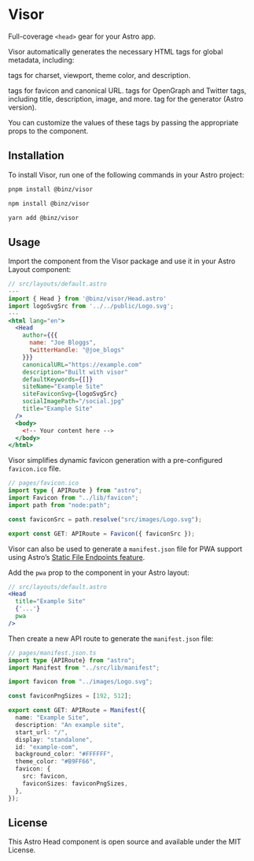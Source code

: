 # Visor

Full-coverage `<head>` gear for your Astro app.

Visor automatically generates the necessary HTML tags for global metadata, including:

<meta> tags for charset, viewport, theme color, and description.
<link> tags for favicon and canonical URL.
<meta> tags for OpenGraph and Twitter tags, including title, description, image, and more.
<meta> tag for the generator (Astro version).

You can customize the values of these tags by passing the appropriate props to the <Head> component.

## Installation

To install Visor, run one of the following commands in your Astro project:

```bash
pnpm install @binz/visor
```

```bash
npm install @binz/visor
```

```bash
yarn add @binz/visor
```

## Usage

Import the <Head> component from the Visor package and use it in your Astro Layout component:

```jsx
// src/layouts/default.astro
---
import { Head } from '@binz/visor/Head.astro'
import logoSvgSrc from '../../public/Logo.svg';
---
<html lang="en">
  <Head
    author={{{
      name: "Joe Bloggs",
      twitterHandle: "@joe_blogs"
    }}}
    canonicalURL="https://example.com"
    description="Built with visor"
    defaultKeywords={[]}
    siteName="Example Site"
    siteFaviconSvg={logoSvgSrc}
    socialImagePath="/social.jpg"
    title="Example Site"
  />
  <body>
    <!-- Your content here -->
  </body>
</html>
```

Visor simplifies dynamic favicon generation with a pre-configured `favicon.ico` file. 

```ts
// pages/favicon.ico
import type { APIRoute } from "astro";
import Favicon from "../lib/favicon";
import path from "node:path";

const faviconSrc = path.resolve("src/images/Logo.svg");

export const GET: APIRoute = Favicon({ faviconSrc });
```

Visor can also be used to generate a `manifest.json` file for PWA support using Astro’s [Static File Endpoints feature](https://docs.astro.build/en/core-concepts/endpoints/). 

Add the `pwa` prop to the <Head> component in your Astro layout:

```jsx
// src/layouts/default.astro
<Head
  title="Example Site" 
  {'...'} 
  pwa
/>
```

Then create a new API route to generate the `manifest.json` file:

```ts
// pages/manifest.json.ts
import type {APIRoute} from "astro";
import Manifest from "../src/lib/manifest";

import favicon from "../images/Logo.svg";

const faviconPngSizes = [192, 512];

export const GET: APIRoute = Manifest({
  name: "Example Site",
  description: "An example site",
  start_url: "/",
  display: "standalone",
  id: "example-com",
  background_color: "#FFFFFF",
  theme_color: "#B9FF66",
  favicon: {
    src: favicon,
    faviconSizes: faviconPngSizes,
  },
});

```

## License
This Astro Head component is open source and available under the MIT License.